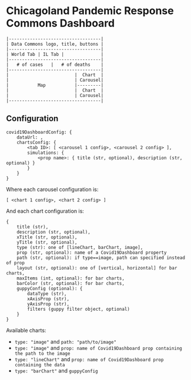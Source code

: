 # Chicagoland Pandemic Response Commons Dashboard

```
|-----------------------------------|
| Data Commons logo, title, buttons |
|-----------------------------------|
| World Tab | IL Tab |              |
|-----------------------------------|
|   # of cases   |   # of deaths    |
|-----------------------------------|
|                         |  Chart  |
|                         | Carousel|
|           Map           |---------|
|                         |  Chart  |
|                         | Carousel|
|-----------------------------------|
```

## Configuration

```
covid19DashboardConfig: {
    dataUrl: ,
    chartsConfig: {
        <tab ID>: [ <carousel 1 config>, <carousel 2 config> ],
        simulations: {
            <prop name>: { title (str, optional), description (str, optional) }
        }
    }
}
```

Where each carousel configuration is:
```
[ <chart 1 config>, <chart 2 config> ]
```

And each chart configuration is:
```
{
    title (str),
    description (str, optional),
    xTitle (str, optional),
    yTitle (str, optional),
    type (str): one of [lineChart, barChart, image],
    prop (str, optional): name of a Covid19Dashboard property
    path (str, optional): if type==image, path can specified instead of prop
    layout (str, optional): one of [vertical, horizontal] for bar charts,
    maxItems (int, optional): for bar charts,
    barColor (str, optional): for bar charts,
    guppyConfig (optional): {
        dataType (str),
        xAxisProp (str),
        yAxisProp (str),
        filters (guppy filter object, optional)
    }
}
```

Available charts:
- `type: "image"` and `path: "path/to/image"`
- `type: "image"` and `prop: name of Covid19Dashboard prop containing the path to the image`
- `type: "lineChart"` and `prop: name of Covid19Dashboard prop containing the data`
- `type: "barChart"` and `guppyConfig`
